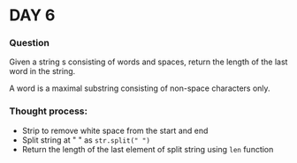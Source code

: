 # DAY 6

### Question

Given a string s consisting of words and spaces, return the length of the 
last word in the string.

A word is a maximal substring consisting of non-space characters only.

### Thought process:

- Strip to remove white space from the start and end
- Split string at " " as ```str.split(" ")```
- Return the length of the last element of split string using ```len``` 
function

